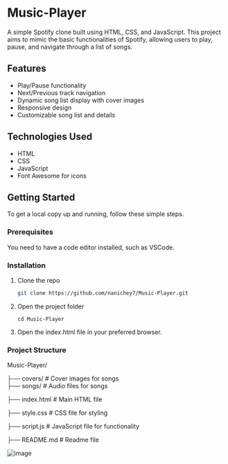 # Music-Player

A simple Spotify clone built using HTML, CSS, and JavaScript. This project aims to mimic the basic functionalities of Spotify, allowing users to play, pause, and navigate through a list of songs.

## Features

- Play/Pause functionality
- Next/Previous track navigation
- Dynamic song list display with cover images
- Responsive design
- Customizable song list and details

## Technologies Used

- HTML
- CSS
- JavaScript
- Font Awesome for icons

## Getting Started

To get a local copy up and running, follow these simple steps.

### Prerequisites

You need to have a code editor installed, such as VSCode.

### Installation

1. Clone the repo

   ```sh
   git clone https://github.com/nanichey7/Music-Player.git

   ```

2. Open the project folder
   ```
   cd Music-Player
   ```

4. Open the index.html file in your preferred browser.

### Project Structure

Music-Player/

├── covers/ # Cover images for songs<br>
├── songs/ # Audio files for songs

├── index.html # Main HTML file

├── style.css # CSS file for styling

├── script.js # JavaScript file for functionality

├── README.md # Readme file

![image](https://github.com/user-attachments/assets/47b3500f-5ee3-4e28-b304-a4abc927ad2b)

